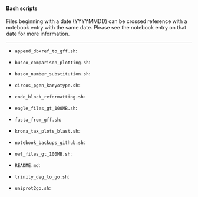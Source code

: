 #### Bash scripts

Files beginning with a date (YYYYMMDD) can be crossed reference with a notebook entry with the same date. Please see the notebook entry on that date for more information.

---

- `append_dbxref_to_gff.sh`:

- `busco_comparison_plotting.sh`:

- `busco_number_substitution.sh`:

- `circos_pgen_karyotype.sh`:

- `code_block_reformatting.sh`:

- `eagle_files_gt_100MB.sh`:

- `fasta_from_gff.sh`:

- `krona_tax_plots_blast.sh`:

- `notebook_backups_github.sh`:

- `owl_files_gt_100MB.sh`:

- `README.md`:

- `trinity_deg_to_go.sh`:

- `uniprot2go.sh`:
